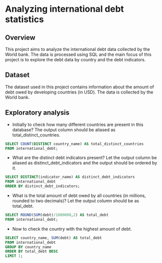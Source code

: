 # Analyzing international debt statistics

## Overview

This project aims to analyze the international debt data collected by the World bank. The data is processed using SQL and the main focus of this project is to explore the debt data by country and the debt indicators. 

## Dataset

The dataset used in this project contains information about the amount of debt owed by developing countries (in USD). The data is collected by the World bank.

## Exploratory analysis

- Initially to check how many different countries are present in this database? The output column should be aliased as total_distinct_countries.

```sql
SELECT COUNT(DISTINCT country_name) AS total_distinct_countries
FROM international_debt;
```

- What are the distinct debt indicators present? Let the output column be aliased as distinct_debt_indicators and the output should be ordered by it.

```sql
SELECT DISTINCT(indicator_name) AS distinct_debt_indicators
FROM international_debt
ORDER BY distinct_debt_indicators;
```

- What is the total amount of debt owed by all countries (in millions, rounded to two decimals)? Let the output column should be as total_debt.

```sql
SELECT ROUND(SUM(debt)/1000000,2) AS total_debt
FROM international_debt;
```

- Now to check the country with the highest amount of debt.

```sql
SELECT country_name, SUM(debt) AS total_debt
FROM international_debt
GROUP BY country_name
ORDER BY total_debt DESC
LIMIT 1;
```


